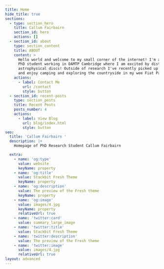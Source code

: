 ```yaml
---
title: Home
hide_title: true
sections:
  - type: section_hero
    title: Callum Fairbairn
    section_id: hero
    actions: []
  - section_id: about
    type: section_content
    title: ABOUT
    content: >
      Hello world and welcome to my small corner of the internet! I'm a 2nd year
      PhD student working in DAMTP Cambridge where I am excited by distorted
      astrophysical discs! Outside of research I've recently picked up kayaking
      and enjoy camping and exploring the countryside in my wee Fiat Panda.
    actions:
      - label: Contact Me
        url: /contact
        style: button
  - section_id: recent-posts
    type: section_posts
    title: Recent Posts
    posts_number: 4
    actions:
      - label: View Blog
        url: blog/index.html
        style: button
seo:
  title: 'Callum Fairbairn '
  description: |+
    Homepage of PhD Research Student Callum Fairbairn

  extra:
    - name: 'og:type'
      value: website
      keyName: property
    - name: 'og:title'
      value: Stackbit Fresh Theme
      keyName: property
    - name: 'og:description'
      value: The preview of the Fresh theme
      keyName: property
    - name: 'og:image'
      value: images/4.jpg
      keyName: property
      relativeUrl: true
    - name: 'twitter:card'
      value: summary_large_image
    - name: 'twitter:title'
      value: Stackbit Fresh Theme
    - name: 'twitter:description'
      value: The preview of the Fresh theme
    - name: 'twitter:image'
      value: images/4.jpg
      relativeUrl: true
layout: advanced
---
```


